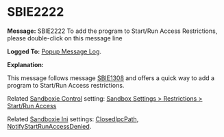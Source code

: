 # SBIE2222


**Message:** SBIE2222 To add the program to Start/Run Access Restrictions, please double-click on this message line

**Logged To:** [Popup Message Log](PopupMessageLog.md).

**Explanation:**

This message follows message [SBIE1308](SBIE1308.md) and offers a quick way to add a program to Start/Run Access restrictions.

Related [Sandboxie Control](SandboxieControl.md) setting: [Sandbox Settings > Restrictions > Start/Run Access](RestrictionsSettings#startrun)

Related [Sandboxie Ini](SandboxieIni.md) settings: [ClosedIpcPath](ClosedIpcPath.md), [NotifyStartRunAccessDenied](NotifyStartRunAccessDenied.md).
